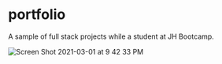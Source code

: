 # portfolio

A sample of full stack projects while a student at JH Bootcamp.

![Screen Shot 2021-03-01 at 9 42 33 PM](https://user-images.githubusercontent.com/54730132/109589117-dbda3480-7ad7-11eb-9780-6503ccbade14.png)
